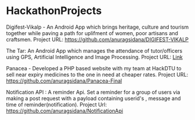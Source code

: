 # HackathonProjects

Digifest-Vikalp - An Android App which brings heritage, culture and tourism together while paving a path for uplifment of women, poor artisans and craftsmen.
Project URL: https://github.com/anuragsidana/DIGIFEST-VIKALP


The Tar: An Android App which manages the attendance of tutor/officers using GPS, Artificial Intelligence and Image Processing.
Project URL: <a href="https://goo.gl/ruC86w">Link </a>


Panacea - Developed a PHP based website with my team at HackDTU to sell near expiry medicines to the one in need at cheaper rates.
Project URL: https://github.com/anuragsidana/Panacea-Final

Notification API : A reminder Api. Set a reminder for a group of users via making a post request with a payload containing userid's , message and time of reminder(notification). 
Project Url: https://github.com/anuragsidana/NotificationApi


